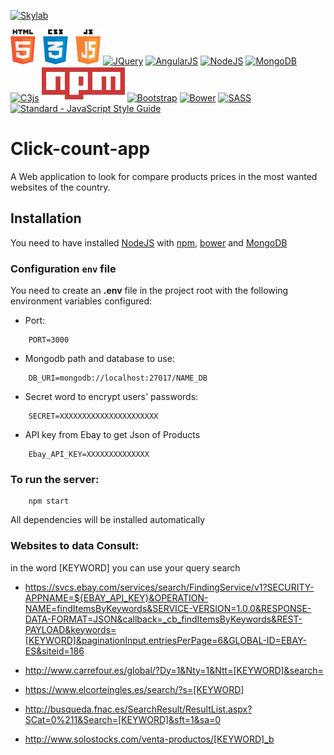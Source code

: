 [![Skylab](https://github.com/FransLopez/logo-images/blob/master/logos/skylab-56.png)](http://www.skylabcoders.com/)

[![HTML5, CSS3 and JS](https://github.com/Iggy-Codes/logo-images/blob/master/logos/html5-css3-js.png)](https://www.w3.org/)
[![JQuery](http://www.ticarte.com/sites/su/users/290/teaser/687474703a2f2f707265636973696f6e2d736f6674776172652e636f6d2f77702d636f6e74656e742f75706c6f6164732f32.gif)](https://jquery.com)
[![AngularJS](https://github.com/FransLopez/logo-images/blob/master/logos/angularjs.png)](https://angularjs.org/)
[![NodeJS](https://github.com/FransLopez/logo-images/blob/master/logos/nodejs.png)](https://nodejs.org/)
[![MongoDB](https://github.com/FransLopez/logo-images/blob/master/logos/mongodb.png)](https://www.mongodb.com/)
[![C3js](https://upload.wikimedia.org/wikipedia/en/thumb/1/15/Logo_D3.svg/1079px-Logo_D3.svg.png)](http://c3js.org/)
[![npm](https://github.com/Iggy-Codes/logo-images/blob/master/logos/npm.png)](https://www.npmjs.com/)
[![Bootstrap](https://github.com/FransLopez/logo-images/blob/master/logos/bootstrap.png)](http://getbootstrap.com/)
[![Bower](https://github.com/FransLopez/logo-images/blob/master/logos/bower.png)](https://bower.io/)
[![SASS](https://github.com/FransLopez/logo-images/blob/master/logos/sass.png)](http://sass-lang.com/)  
[![Standard - JavaScript Style Guide](https://img.shields.io/badge/code%20style-standard-brightgreen.svg)](http://standardjs.com/)

# Click-count-app
A Web application to look for compare products prices in the most wanted websites of the country.

## Installation
You need to have installed [NodeJS](https://nodejs.org/) with [npm](https://www.npmjs.com/), [bower](https://bower.io/) and [MongoDB](https://www.mongodb.com/)

### Configuration `env` file
You need to create an **.env** file in the project root with the following environment variables configured:
- Port:
```
    PORT=3000
```

- Mongodb path and database to use:
```
    DB_URI=mongodb://localhost:27017/NAME_DB
```

- Secret word to encrypt users' passwords:
```
    SECRET=XXXXXXXXXXXXXXXXXXXXXX
```

- API key from Ebay to get Json of Products
```
    Ebay_API_KEY=XXXXXXXXXXXXXX
```

### To run the server:
```
    npm start
```
All dependencies will be installed automatically

### Websites to data Consult:

in the word [KEYWORD] you can use your query search

- https://svcs.ebay.com/services/search/FindingService/v1?SECURITY-APPNAME=${EBAY_API_KEY}&OPERATION-NAME=findItemsByKeywords&SERVICE-VERSION=1.0.0&RESPONSE-DATA-FORMAT=JSON&callback=_cb_findItemsByKeywords&REST-PAYLOAD&keywords=[KEYWORD]&paginationInput.entriesPerPage=6&GLOBAL-ID=EBAY-ES&siteid=186

- http://www.carrefour.es/global/?Dy=1&Nty=1&Ntt=[KEYWORD]&search=

- https://www.elcorteingles.es/search/?s=[KEYWORD]

- http://busqueda.fnac.es/SearchResult/ResultList.aspx?SCat=0%211&Search=[KEYWORD]&sft=1&sa=0

- http://www.solostocks.com/venta-productos/[KEYWORD]_b
